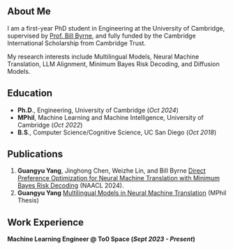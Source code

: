 ## About Me
I am a first-year PhD student in Engineering at the University of Cambridge, supervised by [Prof. Bill Byrne](https://sites.google.com/view/bill-byrne/home), and fully funded by the Cambridge International Scholarship from Cambridge Trust.

My research interests include Multilingual Models, Neural Machine Translation, LLM Alignment, Minimum Bayes Risk Decoding, and Diffusion Models.

## Education
- **Ph.D**., Engineering,  University of Cambridge (_Oct 2024_)
- **MPhil**, Machine Learning and Machine Intelligence,  University of Cambridge (_Oct 2022_)
- **B.S**., Computer Science/Cognitive Science,  UC San Diego (_Oct 2018_)

## Publications
1. **Guangyu Yang**, Jinghong Chen, Weizhe Lin, and Bill Byrne [Direct Preference Optimization for Neural Machine Translation with Minimum Bayes Risk Decoding](https://aclanthology.org/2024.naacl-short.34/) (NAACL 2024).
2. **Guangyu Yang** [Multilingual Models in Neural Machine Translation](https://www.mlmi.eng.cam.ac.uk/files/2022_-_2023_dissertations/multilingual_models_in_neural_machine_translation.pdf) (MPhil Thesis)

## Work Experience
**Machine Learning Engineer @ To0 Space (_Sept 2023 - Present_)**
